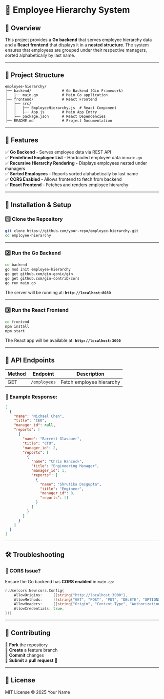 # 🏢 Employee Hierarchy System

## 🚀 Overview
This project provides a **Go backend** that serves employee hierarchy data and a **React frontend** that displays it in a **nested structure**. The system ensures that employees are grouped under their respective managers, sorted alphabetically by last name.

---

## 📂 Project Structure
```
employee-hierarchy/
│── backend/              # Go Backend (Gin Framework)
│   ├── main.go           # Main Go application
│── frontend/             # React Frontend
│   ├── src/
│   │   ├── EmployeeHierarchy.js  # React Component
│   │   ├── App.js        # Main App Entry
│   ├── package.json      # React Dependencies
│── README.md             # Project Documentation
```

---

## 🎯 Features
✅ **Go Backend** - Serves employee data via REST API  
✅ **Predefined Employee List** - Hardcoded employee data in `main.go`  
✅ **Recursive Hierarchy Rendering** - Displays employees nested under managers  
✅ **Sorted Employees** - Reports sorted alphabetically by last name  
✅ **CORS Enabled** - Allows frontend to fetch from backend  
✅ **React Frontend** - Fetches and renders employee hierarchy  

---

## 🔧 Installation & Setup

### 1️⃣ Clone the Repository
```sh
git clone https://github.com/your-repo/employee-hierarchy.git
cd employee-hierarchy
```

---

### 2️⃣ Run the Go Backend
```sh
cd backend
go mod init employee-hierarchy
go get github.com/gin-gonic/gin
go get github.com/gin-contrib/cors
go run main.go
```
The server will be running at: **`http://localhost:8080`**

---

### 3️⃣ Run the React Frontend
```sh
cd frontend
npm install
npm start
```
The React app will be available at: **`http://localhost:3000`**

---

## 🔗 API Endpoints
| Method | Endpoint          | Description                 |
|--------|------------------|-----------------------------|
| GET    | `/employees`      | Fetch employee hierarchy   |

### 📌 Example Response:
```json
[
  {
    "name": "Michael Chen",
    "title": "CEO",
    "manager_id": null,
    "reports": [
      {
        "name": "Barrett Glasauer",
        "title": "CTO",
        "manager_id": 2,
        "reports": [
          {
            "name": "Chris Hancock",
            "title": "Engineering Manager",
            "manager_id": 1,
            "reports": [
              {
                "name": "Shrutika Dasgupta",
                "title": "Engineer",
                "manager_id": 8,
                "reports": []
              }
            ]
          }
        ]
      }
    ]
  }
]
```

---

## 🛠 Troubleshooting
### 🚨 CORS Issue?
Ensure the Go backend has **CORS enabled** in `main.go`:
```go
r.Use(cors.New(cors.Config{
    AllowOrigins:     []string{"http://localhost:3000"},
    AllowMethods:     []string{"GET", "POST", "PUT", "DELETE", "OPTIONS"},
    AllowHeaders:     []string{"Origin", "Content-Type", "Authorization"},
    AllowCredentials: true,
}))
```

---

## 🤝 Contributing
🔹 **Fork** the repository  
🔹 **Create** a feature branch  
🔹 **Commit** changes  
🔹 **Submit** a **pull request** 🎉  

---

## 📜 License
MIT License © 2025 Your Name  
